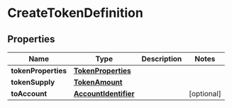 

# CreateTokenDefinition


## Properties

Name | Type | Description | Notes
------------ | ------------- | ------------- | -------------
**tokenProperties** | [**TokenProperties**](TokenProperties.md) |  | 
**tokenSupply** | [**TokenAmount**](TokenAmount.md) |  | 
**toAccount** | [**AccountIdentifier**](AccountIdentifier.md) |  |  [optional]



